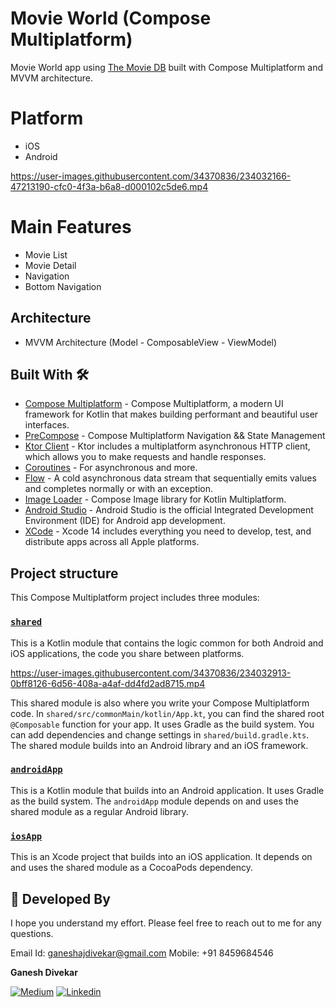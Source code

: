# Movie World (Compose Multiplatform)
Movie World app using [The Movie DB](https://www.themoviedb.org) built with Compose Multiplatform and MVVM architecture.<br>

# Platform
- iOS
- Android


https://user-images.githubusercontent.com/34370836/234032166-47213190-cfc0-4f3a-b6a8-d000102c5de6.mp4




# Main Features
- Movie List
- Movie Detail
- Navigation
- Bottom Navigation

## Architecture
- MVVM Architecture (Model - ComposableView - ViewModel)

## Built With 🛠
- [Compose Multiplatform](https://github.com/JetBrains/compose-multiplatform) - Compose Multiplatform, a modern UI framework for Kotlin that makes building performant and beautiful user interfaces.
- [PreCompose](https://github.com/Tlaster/PreCompose) - Compose Multiplatform Navigation && State Management
- [Ktor Client](https://ktor.io/docs/welcome.html) - Ktor includes a multiplatform asynchronous HTTP client, which allows you to make requests and handle responses.
- [Coroutines](https://kotlinlang.org/docs/reference/coroutines-overview.html) - For asynchronous and more.
- [Flow](https://kotlin.github.io/kotlinx.coroutines/kotlinx-coroutines-core/kotlinx.coroutines.flow/-flow/) - A cold asynchronous data stream that sequentially emits values and completes normally or with an exception.
- [Image Loader](https://github.com/qdsfdhvh/compose-imageloader) - Compose Image library for Kotlin Multiplatform.
- [Android Studio](https://developer.android.com/studio/intro) - Android Studio is the official Integrated Development Environment (IDE) for Android app development.
- [XCode](https://developer.apple.com/xcode/) - Xcode 14 includes everything you need to develop, test, and distribute apps across all Apple platforms.

## Project structure

This Compose Multiplatform project includes three modules:

### [`shared`](/shared)
This is a Kotlin module that contains the logic common for both Android and iOS applications, the code you share between platforms.

https://user-images.githubusercontent.com/34370836/234032913-0bff8126-6d56-408a-a4af-dd4fd2ad8715.mp4


This shared module is also where you write your Compose Multiplatform code. In `shared/src/commonMain/kotlin/App.kt`, you can find the shared root `@Composable` function for your app.
It uses Gradle as the build system. You can add dependencies and change settings in `shared/build.gradle.kts`. The shared module builds into an Android library and an iOS framework.

### [`androidApp`](/androidApp)
This is a Kotlin module that builds into an Android application. It uses Gradle as the build system. The `androidApp` module depends on and uses the shared module as a regular Android library.

### [`iosApp`](/iosApp)
This is an Xcode project that builds into an iOS application. It depends on and uses the shared module as a CocoaPods dependency.

## 👨 Developed By

I hope you understand my effort. Please feel free to reach out to me for any questions.

Email Id: ganeshajdivekar@gmail.com 
Mobile: +91 8459684546

**Ganesh Divekar**

[![Medium](https://img.shields.io/badge/-medium-grey?logo=medium)](https://ganeshajdivekar.medium.com/)
[![Linkedin](https://img.shields.io/badge/-linkedin-grey?logo=linkedin)](https://www.linkedin.com/in/ganesh-divekar-96a72bb7/)
